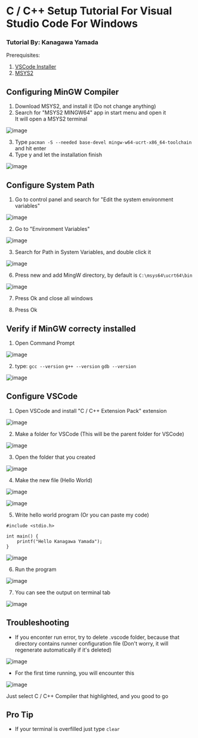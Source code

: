 # C / C++ Setup Tutorial For Visual Studio Code For Windows
### Tutorial By: Kanagawa Yamada

Prerequisites: 
1. [VSCode Installer](https://code.visualstudio.com/download)
2. [MSYS2](https://www.msys2.org/) 

## Configuring MinGW Compiler

1. Download MSYS2, and install it (Do not change anything)
2. Search for "MSYS2 MINGW64" app in start menu and open it<br />
It will open a MSYS2 terminal

![image](https://github.com/user-attachments/assets/17909a80-fd61-4a84-8dd0-9e1e2190c172) <br />

3. Type ```pacman -S --needed base-devel mingw-w64-ucrt-x86_64-toolchain``` and hit enter
4. Type y and let the installation finish <br />

![image](https://github.com/user-attachments/assets/7e9c043b-68e9-4b88-8e9c-2102f5943439) <br />

## Configure System Path

1. Go to control panel and search for "Edit the system environment variables" <br />
   
![image](https://github.com/user-attachments/assets/97037370-2977-4fe2-8df7-d858d6568a8e) <br />

2. Go to "Environment Variables" <br />
   
![image](https://github.com/user-attachments/assets/67a12905-d03f-447b-ae41-6fa17250a6dd) <br />

3. Search for Path in System Variables, and double click it <br />

![image](https://github.com/user-attachments/assets/79cc7141-999b-4eb0-8823-d5d1d9ce2e5c) <br />

6. Press new and add MingW directory, by default is ```C:\msys64\ucrt64\bin``` <br />

![image](https://github.com/user-attachments/assets/9aa3d3f3-1fcc-4c1f-81e8-1a7ddedf0771) <br />

7. Press Ok and close all windows

5. Press Ok

## Verify if MinGW correcty installed

1. Open Command Prompt <br />

![image](https://github.com/user-attachments/assets/fbc0a6e0-b2fc-46cf-954a-532cd3466c55) <br />

2. type:
```gcc --version```
```g++ --version```
```gdb --version```

![image](https://github.com/user-attachments/assets/3e611517-3615-4ade-9110-6e7739994e60) <br />


## Configure VSCode

1. Open VSCode and install "C / C++ Extension Pack" extension <br />

![image](https://github.com/user-attachments/assets/c32ccdb4-b660-4401-be3a-0d43702fa646) <br />

2. Make a folder for VSCode (This will be the parent folder for VSCode) <br />

![image](https://github.com/user-attachments/assets/023ff72d-55b3-41e8-abde-50d6609b1f7d) <br />

3. Open the folder that you created <br />

![image](https://github.com/user-attachments/assets/b485d478-6129-4290-8d36-5fefca586639) <br />

4. Make the new file (Hello World)

![image](https://github.com/user-attachments/assets/fb5a38b5-f57e-477e-8218-0ac3dd28fbef) <br />

![image](https://github.com/user-attachments/assets/f49edd49-e062-4589-b084-ff48a06fb96c) <br />

5. Write hello world program (Or you can paste my code)

```
#include <stdio.h>

int main() {
    printf("Hello Kanagawa Yamada");
}
```

![image](https://github.com/user-attachments/assets/b9e728ad-d6a2-4ff2-902b-db3bc1d1a1b9) <br />

6. Run the program <br />

![image](https://github.com/user-attachments/assets/2541aed9-2c66-4763-ae29-9ff2e547a323) <br />

7. You can see the output on terminal tab <br />

![image](https://github.com/user-attachments/assets/7dc8647e-899e-473e-81c6-f7de4fd65e93) <br />

## Troubleshooting

- If you enconter run error, try to delete .vscode folder, because that directory contains runner configuration file (Don't worry, it will regenerate automatically if it's deleted)

![image](https://github.com/user-attachments/assets/ca400c0e-192d-4038-841f-7d4928093466) <br />

- For the first time running, you will encounter this <br />

![image](https://github.com/user-attachments/assets/cbd22ec5-3ad8-4594-ba27-98b308403755) <br />

Just select C / C++ Compiler that highlighted, and you good to go

## Pro Tip

- If your terminal is overfilled just type ```clear```
